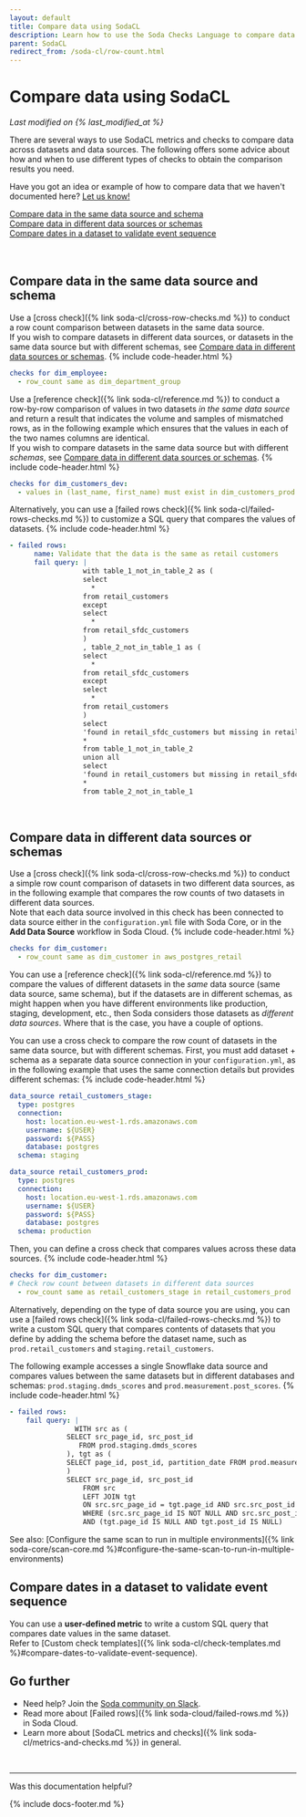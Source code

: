 ```yaml
---
layout: default
title: Compare data using SodaCL
description: Learn how to use the Soda Checks Language to compare data across datasets in the same, or different, data sources.
parent: SodaCL
redirect_from: /soda-cl/row-count.html
---
```


# Compare data using SodaCL  
*Last modified on {% last_modified_at %}*

There are several ways to use SodaCL metrics and checks to compare data across datasets and data sources. The following offers some advice about how and when to use different types of checks to obtain the comparison results you need.

Have you got an idea or example of how to compare data that we haven't documented here? <a href="https://github.com/sodadata/docs/issues" target="_blank">Let us know!</a> 

[Compare data in the same data source and schema](#compare-data-in-the-same-data-source-and-schema)<br />
[Compare data in different data sources or schemas](#compare-data-in-different-data-sources-or-schemas)<br />
[Compare dates in a dataset to validate event sequence](#compare-dates-in-a-dataset-to-validate-event-sequence)<br />
<br />
<br />


## Compare data in the same data source and schema

Use a [cross check]({% link soda-cl/cross-row-checks.md %}) to conduct a row count comparison between datasets in the same data source. <br /> 
If you wish to compare datasets in different data sources, or datasets in the same data source but with different schemas, see [Compare data in different data sources or schemas](#compare-data-in-different-data-sources-or-schemas).
{% include code-header.html %}
```yaml
checks for dim_employee:
  - row_count same as dim_department_group
```

Use a [reference check]({% link soda-cl/reference.md %}) to conduct a row-by-row comparison of values in two datasets _in the same data source_ and return a result that indicates the volume and samples of mismatched rows, as in the following example which ensures that the values in each of the two names columns are identical.<br />
If you wish to compare datasets in the same data source but with different _schemas_, see [Compare data in different data sources or schemas](#compare-data-in-different-data-sources-or-schemas).
{% include code-header.html %}
```yaml
checks for dim_customers_dev:
  - values in (last_name, first_name) must exist in dim_customers_prod (last_name, first_name)
```

Alternatively, you can use a [failed rows check]({% link soda-cl/failed-rows-checks.md %}) to customize a SQL query that compares the values of datasets.
{% include code-header.html %}
```yaml
- failed rows:
      name: Validate that the data is the same as retail customers
      fail query: |
                  with table_1_not_in_table_2 as (
                  select
                    *
                  from retail_customers
                  except
                  select
                    *
                  from retail_sfdc_customers
                  )
                  , table_2_not_in_table_1 as (
                  select
                    *
                  from retail_sfdc_customers
                  except
                  select
                    *
                  from retail_customers
                  )
                  select
                  'found in retail_sfdc_customers but missing in retail_customers' as directionality,
                  *
                  from table_1_not_in_table_2
                  union all
                  select
                  'found in retail_customers but missing in retail_sfdc_customers' as directionality,
                  *
                  from table_2_not_in_table_1
```

<br />

## Compare data in different data sources or schemas

Use a [cross check]({% link soda-cl/cross-row-checks.md %}) to conduct a simple row count comparison of datasets in two different data sources, as in the following example that compares the row counts of two datasets in different data sources. <br />
Note that each data source involved in this check has been connected to data source either in the `configuration.yml` file with Soda Core, or in the **Add Data Source** workflow in Soda Cloud.
{% include code-header.html %}
```yaml
checks for dim_customer:
  - row_count same as dim_customer in aws_postgres_retail
```

You can use a [reference check]({% link soda-cl/reference.md %}) to compare the values of different datasets in the _same_ data source (same data source, same schema), but if the datasets are in different schemas, as might happen when you have different environments like production, staging, development, etc., then Soda considers those datasets as _different data sources_. Where that is the case, you have a couple of options.

You can use a cross check to compare the row count of datasets in the same data source, but with different schemas. First, you must add dataset + schema as a separate data source connection in your `configuration.yml`, as in the following example that uses the same connection details but provides different schemas:
{% include code-header.html %}
```yaml
data_source retail_customers_stage:
  type: postgres
  connection:
    host: location.eu-west-1.rds.amazonaws.com
    username: ${USER}
    password: ${PASS}
    database: postgres
  schema: staging

data_source retail_customers_prod:
  type: postgres
  connection:
    host: location.eu-west-1.rds.amazonaws.com
    username: ${USER}
    password: ${PASS}
    database: postgres
  schema: production
```
Then, you can define a cross check that compares values across these data sources.
{% include code-header.html %}
```yaml
checks for dim_customer:
# Check row count between datasets in different data sources
  - row_count same as retail_customers_stage in retail_customers_prod
```

Alternatively, depending on the type of data source you are using, you can use a [failed rows check]({% link soda-cl/failed-rows-checks.md %}) to write a custom SQL query that compares contents of datasets that you define by adding the schema before the dataset name, such as `prod.retail_customers` and `staging.retail_customers`. 

The following example accesses a single Snowflake data source and compares values between the same datasets but in different databases and schemas: `prod.staging.dmds_scores` and `prod.measurement.post_scores`.
{% include code-header.html %}
```yaml
- failed rows:
    fail query: |
                WITH src as (
              SELECT src_page_id, src_post_id
                 FROM prod.staging.dmds_scores
              ), tgt as (
              SELECT page_id, post_id, partition_date FROM prod.measurement.post_scores
              )
              SELECT src_page_id, src_post_id
                  FROM src
                  LEFT JOIN tgt
                  ON src.src_page_id = tgt.page_id AND src.src_post_id = tgt.post_id
                  WHERE (src.src_page_id IS NOT NULL AND src.src_post_id IS NOT NULL) 
                  AND (tgt.page_id IS NULL AND tgt.post_id IS NULL)
```

See also: [Configure the same scan to run in multiple environments]({% link soda-core/scan-core.md %}#configure-the-same-scan-to-run-in-multiple-environments)


## Compare dates in a dataset to validate event sequence

You can use a **user-defined metric** to write a custom SQL query that compares date values in the same dataset. <br />
Refer to [Custom check templates]({% link soda-cl/check-templates.md %}#compare-dates-to-validate-event-sequence).



## Go further
* Need help? Join the <a href="https://community.soda.io/slack" target="_blank"> Soda community on Slack</a>.
* Read more about [Failed rows]({% link soda-cloud/failed-rows.md %}) in Soda Cloud.
* Learn more about [SodaCL metrics and checks]({% link soda-cl/metrics-and-checks.md %}) in general.
<br />

---

Was this documentation helpful?

<!-- LikeBtn.com BEGIN -->
<span class="likebtn-wrapper" data-theme="tick" data-i18n_like="Yes" data-ef_voting="grow" data-show_dislike_label="true" data-counter_zero_show="true" data-i18n_dislike="No"></span>
<script>(function(d,e,s){if(d.getElementById("likebtn_wjs"))return;a=d.createElement(e);m=d.getElementsByTagName(e)[0];a.async=1;a.id="likebtn_wjs";a.src=s;m.parentNode.insertBefore(a, m)})(document,"script","//w.likebtn.com/js/w/widget.js");</script>
<!-- LikeBtn.com END -->

{% include docs-footer.md %}
